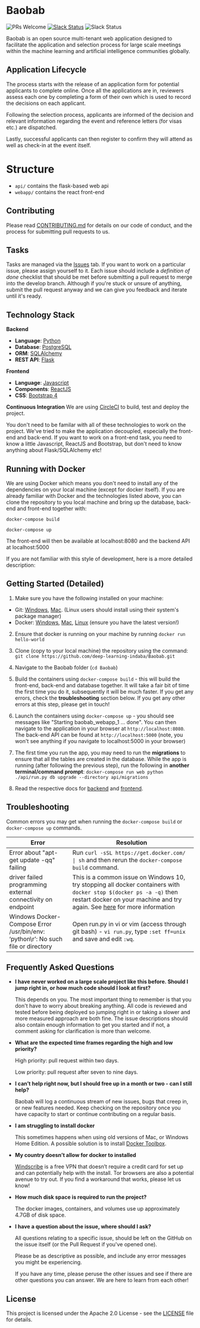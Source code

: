 # Baobab


![PRs Welcome](https://img.shields.io/badge/PRs-welcome-brightgreen.svg)
[![Slack Status](https://img.shields.io/badge/slack-join_chat-white.svg?logo=slack&style=social)](https://join.slack.com/t/baobab-space/shared_invite/enQtOTc1MzUzNjAyODY0LTM2YmJiOTRiNWEyZWRjMjY5ZmNlYTNjY2Y3ODA4MjZjNDljZTFkZWU3YjU5OTk1MTI5MDQwYzI4YzQ0YjFiYzQ)
![Slack Status](https://img.shields.io/twitter/follow/DeepIndaba?label=Follow&style=social)


Baobab is an open source multi-tenant web application designed to facilitate the application and selection process for large scale meetings within the machine learning and artificial intelligence communities globally.

## Application Lifecycle

The process starts with the release of an application form for potential applicants to complete online. Once all the applications are in, reviewers assess each one by completing a form of their own which is used to record the decisions on each applicant.

Following the selection process, applicants are informed of the decision and relevant information regarding the event and reference letters (for visas etc.) are dispatched.

Lastly, successful applicants can then register to confirm they will attend as well as check-in at the event itself.

# Structure

- `api/` contains the flask-based web api
- `webapp/` contains the react front-end

## Contributing

Please read [CONTRIBUTING.md](CONTRIBUTING.md) for details on our code of conduct, and the process for submitting pull requests to us.

## Tasks

Tasks are managed via the [Issues](https://github.com/deep-learning-indaba/Baobab/issues) tab. If you want to work on a particular issue, please assign yourself to it. Each issue should include a _definition of done_ checklist that should be met before submitting a pull request to merge into the develop branch. Although if you're stuck or unsure of anything, submit the pull request anyway and we can give you feedback and iterate until it's ready.

## Technology Stack
**Backend**
* **Language**: [Python](https://www.python.org/)
* **Database**: [PostgreSQL](https://www.postgresql.org/)
* **ORM**: [SQLAlchemy](https://www.sqlalchemy.org/)
* **REST API**: [Flask](http://flask.pocoo.org/)

**Frontend**
* **Language**: [Javascript](https://developer.mozilla.org/bm/docs/Web/JavaScript)
* **Components**: [ReactJS](https://reactjs.org/)
* **CSS**: [Bootstrap 4](https://getbootstrap.com/)

**Continuous Integration**
We are using [CircleCI](https://circleci.com/gh/deep-learning-indaba/Baobab) to build, test and deploy the project. 

You don't need to be familar with all of these technologies to work on the project. We've tried to make the application decoupled, especially the front-end and back-end. If you want to work on a front-end task, you need to know a little Javascript, ReactJS and Bootstrap, but don't need to know anything about Flask/SQLAlchemy etc!  

## Running with Docker
We are using Docker which means you don't need to install any of the dependencies on your local machine (except for docker itself). If you are already familiar with Docker and the technologies listed above, you can clone the repository to you local machine and bring up the database, back-end and front-end together with:

```docker-compose build```

```docker-compose up```

The front-end will then be available at localhost:8080 and the backend API at localhost:5000

If you are not familiar with this style of development, here is a more detailed description:

## Getting Started (Detailed)
1. Make sure you have the following installed on your machine:
* Git: [Windows](https://git-scm.com/download/win), [Mac](https://git-scm.com/download/mac). (Linux users should install using their system's package manager)
* Docker: [Windows](https://docs.docker.com/docker-for-windows/install/), [Mac](https://docs.docker.com/docker-for-mac/install/), [Linux](https://docs.docker.com/install/linux/docker-ce/ubuntu/) (ensure you have the latest version!)

2. Ensure that docker is running on your machine by running ```docker run hello-world``` 

3. Clone (copy to your local machine) the repository using the command:
```git clone https://github.com/deep-learning-indaba/Baobab.git```

4. Navigate to the Baobab folder (```cd Baobab```)

5. Build the containers using ```docker-compose build``` -  this will build the front-end, back-end and database together.
It will take a fair bit of time the first time you do it, subsequently it will be much faster. If you get any errors, check the **troubleshooting** section below. If you get any other errors at this step, please get in touch!  

6. Launch the containers using ```docker-compose up``` - you should see messages like "Starting baobab_webapp_1 ... done". You can then navigate to the application in your browser at ```http://localhost:8080```. The back-end API can be found at ```http://localhost:5000``` (note, you won't see anything if you navigate to localhost:5000 in your browser) 

7. The first time you run the app, you may need to run the **migrations** to ensure that all the tables are created in the database. While the app is running (after following the previous step), run the following in **another terminal/command prompt**: ```docker-compose run web python ./api/run.py db upgrade --directory api/migrations```

8. Read the respective docs for [backend](./api/README.md) and [frontend](./webapp/README.md). 
## Troubleshooting
Common errors you may get when running the ```docker-compose build``` or ```docker-compose up``` commands.

| Error                                                                               | Resolution                                                                                                                                                                                                                                          |
| ----------------------------------------------------------------------------------- | --------------------------------------------------------------------------------------------------------------------------------------------------------------------------------------------------------------------------------------------------- |
| Error about "apt-get update -qq" failing                                            | Run `curl -sSL https://get.docker.com/ \| sh` and then rerun the ```docker-compose build``` command.                                                                                                                                                |
| driver failed programming external connectivity on endpoint <IP Address>            | This is a common issue on Windows 10, try stopping all docker containers with ```docker stop $(docker ps -a -q)``` then restart docker on your machine and try again. See [here](https://github.com/docker/for-win/issues/573) for more information |
| Windows Docker-Compose Error  /usr/bin/env: ‘python\r’: No such file or directory | Open run.py in vi or vim (access through git bash) - `vi run.py`, type `:set ff=unix` and save and edit `:wq`.                                                                                                                                      |
## Frequently Asked Questions

* **I have never worked on a large scale project like this before. Should I jump right in, or how much code should I look at first?**

    This depends on you. The most important thing to remember is that you don't have to worry about breaking anything. All code is reviewed and tested before being deployed so jumping right in or taking a slower and more measured approach are both fine. The issue descriptions should also contain enough information to get you started and if not, a comment asking for clarification is more than welcome.

* **What are the expected time frames regarding the high and low priority?**

    High priority: pull request within two days.

    Low priority: pull request after seven to nine days.

* **I can’t help right now, but I should free up in a month or two - can I still help?**

    Baobab will log a continuous stream of new issues, bugs that creep in, or new features needed. Keep checking on the repository once you have capacity to start or continue contributing on a regular basis. 

* **I am struggling to install docker**

	This sometimes happens when using old versions of Mac, or Windows Home Edition. A possible solution is to install [Docker Toolbox](https://docs.docker.com/toolbox/toolbox_install_windows/).

* **My country doesn’t allow for docker to installed**

    [Windscribe](https://windscribe.com/) is a free VPN that doesn’t require a credit card for set up and can potentially help with the install. Tor browsers are also a potential avenue to try out. If you find a workaround that works, please let us know!

* **How much disk space is required to run the project?**

    The docker images, containers, and volumes use up approximately 4.7GB of disk space.

* **I have a question about the issue, where should I ask?**

    All questions relating to a specific issue, should be left on the GitHub on the issue itself (or the Pull Request if you've opened one).

    Please be as descriptive as possible, and include any error messages you might be experiencing.

    If you have any time, please peruse the other issues and see if there are other questions you can answer. We are here to learn from each other!



## License

This project is licensed under the Apache 2.0 License - see the [LICENSE](LICENSE) file for details.
